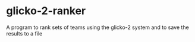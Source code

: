 # glicko-2-ranker
 A program to rank sets of teams using the glicko-2 system and to save the results to a file
